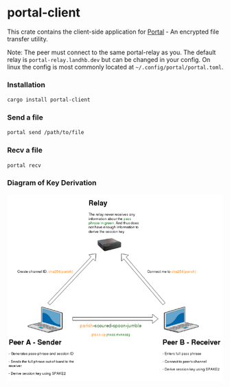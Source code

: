 # portal-client

This crate contains the client-side application for [Portal](https://github.com/landhb/portal) - An encrypted file transfer utility.

Note: The peer must connect to the same portal-relay as you.  The default relay is `portal-relay.landhb.dev` but can be changed in your config. On linux the config is most commonly located at `~/.config/portal/portal.toml`.

### Installation

```bash
cargo install portal-client
```

### Send a file


```bash
portal send /path/to/file
```

### Recv a file


```bash
portal recv
```

### Diagram of Key Derivation

![Demo](https://raw.githubusercontent.com/landhb/portal/master/img/key-derivation.png?raw=true)